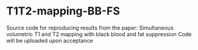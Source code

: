 # T1T2-mapping-BB-FS
Source code for reproducing results from the paper: Simultaneous volumetric T1 and T2 mapping with black blood and fat suppression
Code will be uploaded upon acceptance
